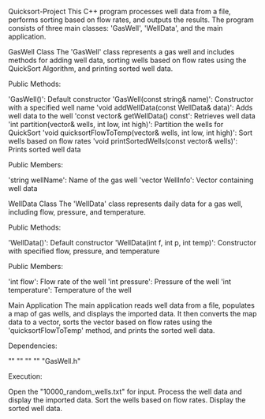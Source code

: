 Quicksort-Project
This C++ program processes well data from a file, performs sorting based on flow rates, and outputs the results. The program consists of three main classes: 'GasWell', 'WellData', and the main application.

GasWell Class
The 'GasWell' class represents a gas well and includes methods for adding well data, sorting wells based on flow rates using the QuickSort Algorithm, and printing sorted well data.

Public Methods:

'GasWell()': Default constructor
'GasWell(const string& name)': Constructor with a specified well name
'void addWellData(const WellData& data)': Adds well data to the well
'const vector& getWellData() const': Retrieves well data
'int partition(vector& wells, int low, int high)': Partition the wells for QuickSort
'void quicksortFlowToTemp(vector& wells, int low, int high)': Sort wells based on flow rates
'void printSortedWells(const vector& wells)': Prints sorted well data

Public Members:

'string wellName': Name of the gas well
'vector WellInfo': Vector containing well data

WellData Class
The 'WellData' class represents daily data for a gas well, including flow, pressure, and temperature.

Public Methods:

'WellData()': Default constructor
'WellData(int f, int p, int temp)': Constructor with specified flow, pressure, and temperature

Public Members:

'int flow': Flow rate of the well
'int pressure': Pressure of the well
'int temperature': Temperature of the well

Main Application
The main application reads well data from a file, populates a map of gas wells, and displays the imported data. It then converts the map data to a vector, sorts the vector based on flow rates using the 'quicksortFlowToTemp' method, and prints the sorted well data.

Dependencies:

"<iostream>"
"<fstream>"
"<sstream>"
"<map>"
"GasWell.h"

Execution:

Open the "10000_random_wells.txt" for input. Process the well data and display the imported data. Sort the wells based on flow rates. Display the sorted well data.
